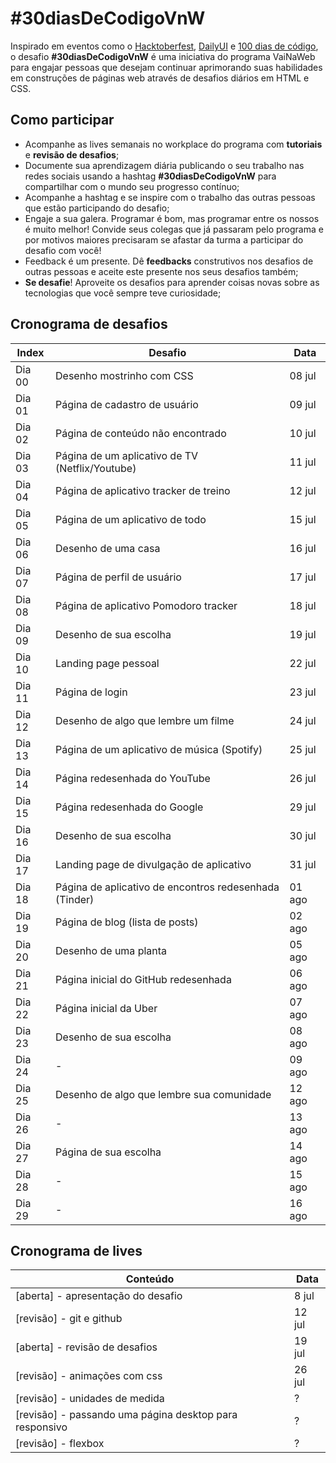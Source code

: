 # #30diasDeCodigoVnW

Inspirado em eventos como o [Hacktoberfest](https://hacktoberfest.digitalocean.com), [DailyUI](https://www.dailyui.co/) e [100 dias de código](https://inspiradanacomputacao.com/blog/aprenda-a-programar-com-desafio-100-dias-de-codigo), o desafio **#30diasDeCodigoVnW** é uma iniciativa do programa VaiNaWeb para engajar pessoas que desejam continuar aprimorando suas habilidades em construções de páginas web através de desafios diários em HTML e CSS.

## Como participar

- Acompanhe as lives semanais no workplace do programa com **tutoriais** e **revisão de desafios**;
- Documente sua aprendizagem diária publicando o seu trabalho nas redes sociais usando a hashtag **#30diasDeCodigoVnW** para compartilhar com o mundo seu progresso contínuo;
- Acompanhe a hashtag e se inspire com o trabalho das outras pessoas que estão participando do desafio;
- Engaje a sua galera. Programar é bom, mas programar entre os nossos é muito melhor! Convide seus colegas que já passaram pelo programa e por motivos maiores precisaram se afastar da turma a participar do desafio com você!
- Feedback é um presente. Dê **feedbacks** construtivos nos desafios de outras pessoas e aceite este presente nos seus desafios também;
- **Se desafie**! Aproveite os desafios para aprender coisas novas sobre as tecnologias que você sempre teve curiosidade;

## Cronograma de desafios

| Index   | Desafio                                               | Data    |
|---------| ----------------------------------------------------- |---------|
| Dia 00  | Desenho mostrinho com CSS                             | 08 jul  |
| Dia 01  | Página de cadastro de usuário                         | 09 jul  |
| Dia 02  | Página de conteúdo não encontrado                     | 10 jul  |
| Dia 03  | Página de um aplicativo de TV (Netflix/Youtube)       | 11 jul  |
| Dia 04  | Página de aplicativo tracker de treino                | 12 jul  |
| Dia 05  | Página de um aplicativo de todo                       | 15 jul  |
| Dia 06  | Desenho de uma casa                                   | 16 jul  |
| Dia 07  | Página de perfil de usuário                           | 17 jul  |
| Dia 08  | Página de aplicativo Pomodoro tracker                 | 18 jul  |
| Dia 09  | Desenho de sua escolha                                | 19 jul  |
| Dia 10  | Landing page pessoal                                  | 22 jul  |
| Dia 11  | Página de login                                       | 23 jul  |
| Dia 12  | Desenho de algo que lembre um filme                   | 24 jul  |
| Dia 13  | Página de um aplicativo de música (Spotify)           | 25 jul  |
| Dia 14  | Página redesenhada do YouTube                         | 26 jul  |
| Dia 15  | Página redesenhada do Google                          | 29 jul  |
| Dia 16  | Desenho de sua escolha                                | 30 jul  |
| Dia 17  | Landing page de divulgação de aplicativo              | 31 jul  |
| Dia 18  | Página de aplicativo de encontros redesenhada (Tinder)| 01 ago  |
| Dia 19  | Página de blog (lista de posts)                       | 02 ago  |
| Dia 20  | Desenho de uma planta                                 | 05 ago  |
| Dia 21  | Página inicial do GitHub redesenhada                  | 06 ago  |
| Dia 22  | Página inicial da Uber                                | 07 ago  |
| Dia 23  | Desenho de sua escolha                                | 08 ago  |
| Dia 24  | -          | 09 ago  |
| Dia 25  | Desenho de algo que lembre sua comunidade             | 12 ago  |
| Dia 26  | -          | 13 ago  |
| Dia 27  | Página de sua escolha                                 | 14 ago  |
| Dia 28  | -          | 15 ago  |
| Dia 29  | -          | 16 ago  |

## Cronograma de lives

| Conteúdo                                                | Data        |
| ------------------------------------------------------- |-------------|
| [aberta]  - apresentação do desafio                     | 8 jul       |
| [revisão] - git e github                                | 12 jul      |
| [aberta]  - revisão de desafios                         | 19 jul      |
| [revisão] - animações com css                           | 26 jul      |
| [revisão] - unidades de medida                          | ?           |
| [revisão] - passando uma página desktop para responsivo | ?           |
| [revisão] - flexbox                                     | ?           |
